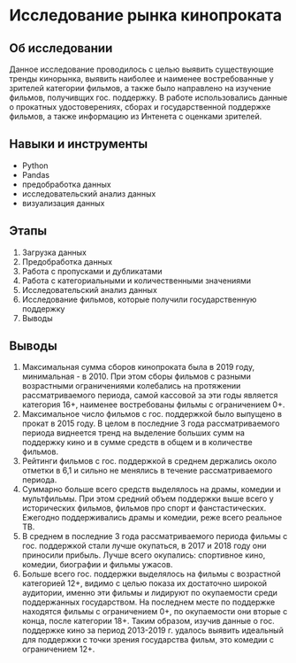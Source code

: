 # Исследование рынка кинопроката

## Об исследовании 
 Данное исследование проводилось с целью выявить существующие тренды кинорынка, выявить наиболее и наименее востребованные у зрителей категории фильмов, а также было направлено на изучение фильмов, получивщих гос. поддержку. В работе использовались данные о прокатных удостоверениях, сборах и государственной поддержке фильмов, а также информацию из Интенета с оценками зрителей.

## Навыки и инструменты
- Python
- Pandas
- предобработка данных
- исследовательский анализ данных
- визуализация данных

## Этапы
1. Загрузка данных
2. Предобработка данных
3. Работа с пропусками и дубликатами
4. Работа с категориальными и количественными значениями 
5. Исследовательский анализ данных
6. Исследование фильмов, которые получили государственную поддержку
7. Выводы


## Выводы
1. Максимальная сумма сборов кинопроката была в 2019 году, минимальная - в 2010. При этом сборы фильмов с разными возрастными ограничениями колебались на протяжении рассматриваемого периода, самой кассовой за эти годы является категория 16+, наименее востребованы фильмы с ограничением 0+.
2. Максимальное число фильмов с гос. поддержкой было выпущено в прокат в 2015 году. В целом в последние 3 года рассматриваемого периода виднеется тренд на выделение больших сумм на поддержку кино и в сумме средств в общем и в количестве фильмов.
3. Рейтинги фильмов с гос. поддержкой в среднем держались около отметки в 6,1 и сильно не менялись в течение рассматриваемого периода.
4. Суммарно больше всего средств выделялось на драмы, комедии и мультфильмы. При этом средний объем поддержки выше всего у исторических фильмов, фильмов про спорт и фанстастических. Ежегодно поддерживались драмы и комедии, реже всего реальное ТВ.
5. В среднем в последние 3 года рассматриваемого периода фильмы с гос. поддержкой стали лучше окупаться, в 2017 и 2018 году они приносили прибыль. Лучше всего окупались: спортивное кино, комедии, биографии и фильмы ужасов.
6. Больше всего гос. поддержки выделялось на фильмы с возрастной категорией 12+, видимо с целью показа их достаточно широкой аудитории, именно эти фильмы и лидируют по окупаемости среди поддержанных государством. На последнем месте по поддержке находятся фильмы с ограничением 0+, по окупаемости они вторые с конца, после категории 18+.
Таким образом, изучив данные о гос. поддержке кино за период 2013-2019 г. удалось выявить идеальный для поддержки с точки зрения государства фильм, это комедии с ограничением 12+.
